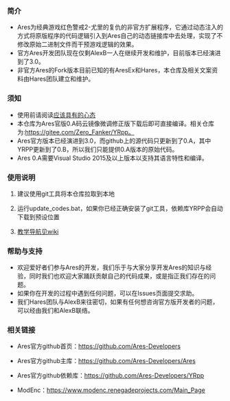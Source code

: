 ### 简介
* Ares为经典游戏红色警戒2-尤里的复仇的非官方扩展程序，它通过动态注入的方式将原版程序的代码逻辑引入到Ares自己的动态链接库中去处理，实现了不修改原始二进制文件而干预游戏逻辑的效果。
* 官方Ares开发团队现在仅剩AlexB一人在继续开发和维护，目前版本已经演进到了3.0。
* 非官方Ares的Fork版本目前已知的有AresEx和Hares，本仓库及相关文案资料由Hares团队建立和维护。

### 须知
* 使用前请阅读[应该具有的心态](https://gitee.com/Zero_Fanker/Ares/wikis/%E5%BA%94%E8%AF%A5%E5%85%B7%E6%9C%89%E7%9A%84%E5%BF%83%E6%80%81?sort_id=1907760)
* 本仓库为Ares官版0.A码云镜像微调修正版下载后即可直接编译。相关仓库为:https://gitee.com/Zero_Fanker/YRpp。
* Ares官方版本已经演进到3.0，而github上的源代码只更新到了0.A，其中YRPP更新到了0.B，所以我们只能提供0.A版本的原始代码。
* Ares 0.A需要Visual Studio 2015及以上版本以支持其语言特性和编译。

### 使用说明
1. 建议使用git工具将本仓库拉取到本地
2. 运行update_codes.bat，如果你已经正确安装了git工具，依赖库YRPP会自动下载到预设位置


3. [教学导航见wiki](https://gitee.com/Zero_Fanker/Ares/wikis/%E5%BC%95%E8%A8%80)

### 帮助与支持
* 欢迎爱好者们参与Ares的开发，我们乐于与大家分享开发Ares的知识与经验，同时我们也欢迎大家踊跃贡献自己的代码成果，或是指正我们存在的问题。
* 如果你在开发的过程中遇到任何问题，可以在Issues页面提交求助。
* 我们Hares团队与AlexB来往密切，如果有任何想咨询官方版开发者的问题，可以经由我们和AlexB联络。

### 相关链接

* Ares官方github首页：https://github.com/Ares-Developers

* Ares官方github主库：https://github.com/Ares-Developers/Ares

* Ares官方github依赖库：https://github.com/Ares-Developers/YRpp

* ModEnc：https://www.modenc.renegadeprojects.com/Main_Page